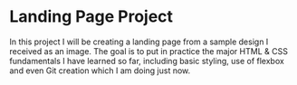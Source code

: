 # Landing Page Project

In this project I will be creating a landing page from a sample design I received as an image.
The goal is to put in practice the major HTML & CSS fundamentals I have learned so far, including basic styling, use of flexbox and even Git creation which I am doing just now.
